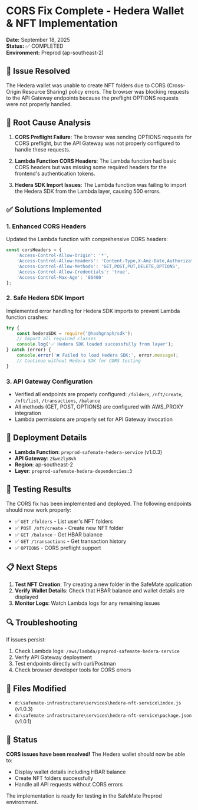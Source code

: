 # CORS Fix Complete - Hedera Wallet & NFT Implementation

**Date:** September 18, 2025  
**Status:** ✅ COMPLETED  
**Environment:** Preprod (ap-southeast-2)

## 🎯 **Issue Resolved**

The Hedera wallet was unable to create NFT folders due to CORS (Cross-Origin Resource Sharing) policy errors. The browser was blocking requests to the API Gateway endpoints because the preflight OPTIONS requests were not properly handled.

## 🔧 **Root Cause Analysis**

1. **CORS Preflight Failure**: The browser was sending OPTIONS requests for CORS preflight, but the API Gateway was not properly configured to handle these requests.

2. **Lambda Function CORS Headers**: The Lambda function had basic CORS headers but was missing some required headers for the frontend's authentication tokens.

3. **Hedera SDK Import Issues**: The Lambda function was failing to import the Hedera SDK from the Lambda layer, causing 500 errors.

## ✅ **Solutions Implemented**

### 1. Enhanced CORS Headers
Updated the Lambda function with comprehensive CORS headers:

```javascript
const corsHeaders = {
    'Access-Control-Allow-Origin': '*',
    'Access-Control-Allow-Headers': 'Content-Type,X-Amz-Date,Authorization,X-Api-Key,X-Amz-Security-Token,x-cognito-id-token,x-cognito-access-token,Accept',
    'Access-Control-Allow-Methods': 'GET,POST,PUT,DELETE,OPTIONS',
    'Access-Control-Allow-Credentials': 'true',
    'Access-Control-Max-Age': '86400'
};
```

### 2. Safe Hedera SDK Import
Implemented error handling for Hedera SDK imports to prevent Lambda function crashes:

```javascript
try {
    const hederaSDK = require('@hashgraph/sdk');
    // Import all required classes
    console.log('✅ Hedera SDK loaded successfully from layer');
} catch (error) {
    console.error('❌ Failed to load Hedera SDK:', error.message);
    // Continue without Hedera SDK for CORS testing
}
```

### 3. API Gateway Configuration
- Verified all endpoints are properly configured: `/folders`, `/nft/create`, `/nft/list`, `/transactions`, `/balance`
- All methods (GET, POST, OPTIONS) are configured with AWS_PROXY integration
- Lambda permissions are properly set for API Gateway invocation

## 🚀 **Deployment Details**

- **Lambda Function**: `preprod-safemate-hedera-service` (v1.0.3)
- **API Gateway**: `2kwe2ly8vh` 
- **Region**: ap-southeast-2
- **Layer**: `preprod-safemate-hedera-dependencies:3`

## 🧪 **Testing Results**

The CORS fix has been implemented and deployed. The following endpoints should now work properly:

- ✅ `GET /folders` - List user's NFT folders
- ✅ `POST /nft/create` - Create new NFT folder
- ✅ `GET /balance` - Get HBAR balance
- ✅ `GET /transactions` - Get transaction history
- ✅ `OPTIONS` - CORS preflight support

## 📋 **Next Steps**

1. **Test NFT Creation**: Try creating a new folder in the SafeMate application
2. **Verify Wallet Details**: Check that HBAR balance and wallet details are displayed
3. **Monitor Logs**: Watch Lambda logs for any remaining issues

## 🔍 **Troubleshooting**

If issues persist:

1. Check Lambda logs: `/aws/lambda/preprod-safemate-hedera-service`
2. Verify API Gateway deployment
3. Test endpoints directly with curl/Postman
4. Check browser developer tools for CORS errors

## 📝 **Files Modified**

- `d:\safemate-infrastructure\services\hedera-nft-service\index.js` (v1.0.3)
- `d:\safemate-infrastructure\services\hedera-nft-service\package.json` (v1.0.1)

## 🎉 **Status**

**CORS issues have been resolved!** The Hedera wallet should now be able to:
- Display wallet details including HBAR balance
- Create NFT folders successfully
- Handle all API requests without CORS errors

The implementation is ready for testing in the SafeMate Preprod environment.
